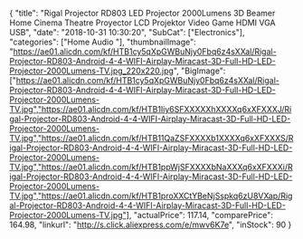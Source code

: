 {
	"title": "Rigal Projector RD803 LED Projector 2000Lumens 3D Beamer Home Cinema Theatre Proyector LCD Projektor Video Game HDMI VGA USB",
	"date": "2018-10-31 10:30:20",
	"SubCat": ["Electronics"],
	"categories": ["Home Audio "],
	"thumbnailImage": "https://ae01.alicdn.com/kf/HTB1cy5qXpGWBuNjy0Fbq6z4sXXal/Rigal-Projector-RD803-Android-4-4-WIFI-Airplay-Miracast-3D-Full-HD-LED-Projector-2000Lumens-TV.jpg_220x220.jpg",
	"BigImage": ["https://ae01.alicdn.com/kf/HTB1cy5qXpGWBuNjy0Fbq6z4sXXal/Rigal-Projector-RD803-Android-4-4-WIFI-Airplay-Miracast-3D-Full-HD-LED-Projector-2000Lumens-TV.jpg","https://ae01.alicdn.com/kf/HTB1Iiy6SFXXXXXhXXXXq6xXFXXXJ/Rigal-Projector-RD803-Android-4-4-WIFI-Airplay-Miracast-3D-Full-HD-LED-Projector-2000Lumens-TV.jpg","https://ae01.alicdn.com/kf/HTB11QaZSFXXXXb1XXXXq6xXFXXXS/Rigal-Projector-RD803-Android-4-4-WIFI-Airplay-Miracast-3D-Full-HD-LED-Projector-2000Lumens-TV.jpg","https://ae01.alicdn.com/kf/HTB1ppWjSFXXXXbNaXXXq6xXFXXXi/Rigal-Projector-RD803-Android-4-4-WIFI-Airplay-Miracast-3D-Full-HD-LED-Projector-2000Lumens-TV.jpg","https://ae01.alicdn.com/kf/HTB1proXXCtYBeNjSspkq6zU8VXap/Rigal-Projector-RD803-Android-4-4-WIFI-Airplay-Miracast-3D-Full-HD-LED-Projector-2000Lumens-TV.jpg"],
	"actualPrice": 117.14,
	"comparePrice": 164.98,
	"linkurl": "http://s.click.aliexpress.com/e/mwv6K7e",
	"inStock": 90
}

